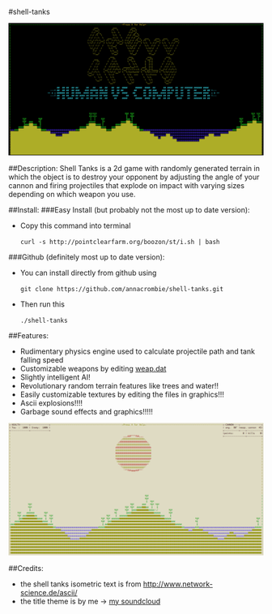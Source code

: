 #shell-tanks

![Title](/img/title.png?raw=true "Title")

##Description:
Shell Tanks is a 2d game with randomly generated terrain in which the object is to destroy your opponent by adjusting  the angle of your cannon and firing projectiles that explode on impact with varying sizes depending on which weapon you use.

##Install:
###Easy Install (but probably not the most up to date version):
* Copy this command into terminal

    `curl -s http://pointclearfarm.org/boozon/st/i.sh | bash`

###Github (definitely most up to date version):
	
* You can install directly from github using

	`git clone https://github.com/annacrombie/shell-tanks.git`

* Then run this

	`./shell-tanks`

##Features:
* Rudimentary physics engine used to calculate projectile path and tank falling speed
* Customizable weapons by editing [weap.dat](https://github.com/annacrombie/shell-tanks/wiki/weap.dat)
* Slightly intelligent AI!
* Revolutionary random terrain features like trees and water!!
* Easily customizable textures by editing the files in graphics!!!
* Ascii explosions!!!!
* Garbage sound effects and graphics!!!!!

![Random Terrain Example](/img/terrain.png?raw=true "Random Terrain Example")

##Credits:
* the shell tanks isometric text is from http://www.network-science.de/ascii/
* the title theme is by me -> [my soundcloud](http://www.soundcloud.com/abduction_nugget/)
